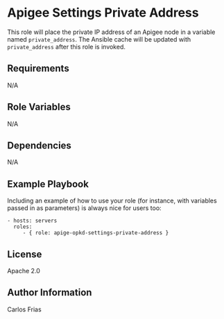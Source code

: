 Apigee Settings Private Address
=========

This role will place the private IP address of an Apigee node in a variable named `private_address`.
The Ansible cache will be updated with `private_address` after this role is invoked.

Requirements
------------

N/A

Role Variables
--------------

N/A

Dependencies
------------

N/A

Example Playbook
----------------

Including an example of how to use your role (for instance, with variables passed in as parameters) is always nice for users too:

    - hosts: servers
      roles:
         - { role: apige-opkd-settings-private-address }

License
-------

Apache 2.0

Author Information
------------------

Carlos Frias
